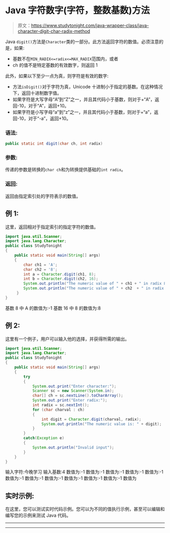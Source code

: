 # Java 字符数字(字符，整数基数)方法

> 原文：<https://www.studytonight.com/java-wrapper-class/java-character-digit-char-radix-method>

Java `digit()`方法是`Character`类的一部分。此方法返回字符的数值。必须注意的是，如果:

*   基数不在`MIN_RADIX<=radix<=MAX_RADIX`范围内，或者
*   ch 的值不是特定基数的有效数字，则返回 1

此外，如果以下至少一点为真，则字符是有效的数字:

*   方法`isDigit()`对于字符为真，Unicode 十进制小于指定的基数。在这种情况下，返回十进制数字值。
*   如果字符是大写字母“A”到“Z”之一，并且其代码小于基数，则对于+“A”，返回-10，对于“A”，返回+10。
*   如果字符是小写字母“a”到“z”之一，并且其代码小于基数，则对于+“a”，返回-10，对于“-a”，返回+10。

### 语法:

```java
public static int digit(char ch, int radix) 
```

### 参数:

传递的参数是转换的`char ch`和为转换提供基础的`int radix`。

### 返回:

返回由指定索引处的字符表示的数值。

## 例 1:

这里，返回相对于指定索引的指定字符的数值。

```java
import java.util.Scanner; 
import java.lang.Character;
public class StudyTonight 
{  
    public static void main(String[] args) 
    {      
        char ch1 = 'A';  
        char ch2 = '8';          
        int a = Character.digit(ch1, 8);  
        int b = Character.digit(ch2, 16);         
        System.out.println("The numeric value of " + ch1 + " in radix 8 is :"+a);  
        System.out.println("The numeric value of " + ch2  + " in radix 16 is :"+b);             
     }  
} 
```

基数 8 中 A 的数值为:-1
基数 16 中 8 的数值为:8

## 例 2:

这里有一个例子，用户可以输入他的选择，并获得所需的输出。

```java
import java.util.Scanner; 
import java.lang.Character;
public class StudyTonight 
{  
	public static void main(String[] args) 
	{      
		try
		{
			System.out.print("Enter character:");  
			Scanner sc = new Scanner(System.in);  
			char[] ch = sc.nextLine().toCharArray();  
			System.out.print("Enter radix:");  
			int radix = sc.nextInt();        
			for (char charval : ch) 
			{  
				int digit = Character.digit(charval, radix);  
				System.out.println("The numeric value is: " + digit);  
			}
		} 
		catch(Exception e)
		{
			System.out.println("Invalid input");  
		}
	}  
} 
```

输入字符:今晚学习
输入基数:4
数值为:-1
数值为:-1
数值为:-1
数值为:-1
数值为:-1
数值为:-1
数值为:-1
数值为:-1
数值为:-1
数值为:-1
数值为:-1
数值为

## 实时示例:

在这里，您可以测试实时代码示例。您可以为不同的值执行示例，甚至可以编辑和编写您的示例来测试 Java 代码。

* * *

* * *